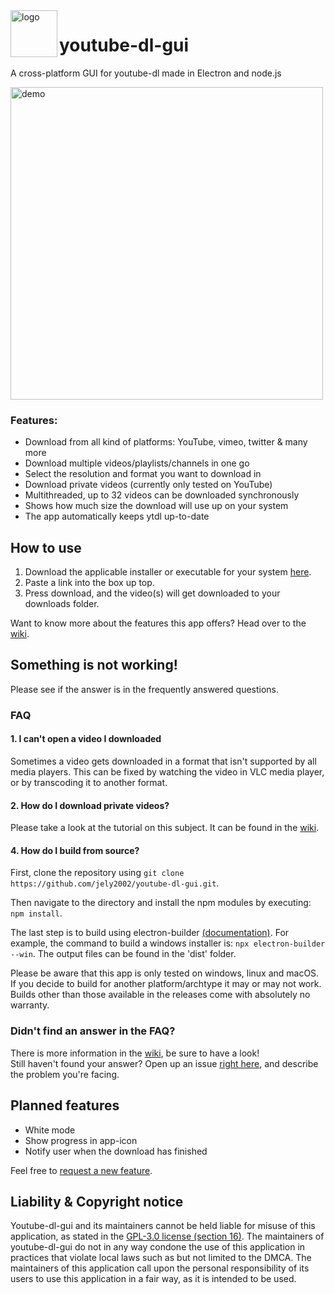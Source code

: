 <img src="https://raw.githubusercontent.com/jely2002/youtube-dl-gui/v2.0.0/renderer/img/icon.png" alt="logo" align="left" height="75"/>

# youtube-dl-gui
A cross-platform GUI for youtube-dl made in Electron and node.js

<img src="ytdlgui_demo.gif" alt="demo" width="500"/>


### Features:
- Download from all kind of platforms: YouTube, vimeo, twitter & many more
- Download multiple videos/playlists/channels in one go
- Select the resolution and format you want to download in
- Download private videos (currently only tested on YouTube)
- Multithreaded, up to 32 videos can be downloaded synchronously
- Shows how much size the download will use up on your system
- The app automatically keeps ytdl up-to-date

## How to use
1. Download the applicable installer or executable for your system [here](https://github.com/jely2002/youtube-dl-gui/releases/latest).
2. Paste a link into the box up top.
3. Press download, and the video(s) will get downloaded to your downloads folder.

Want to know more about the features this app offers? Head over to the [wiki](https://github.com/jely2002/youtube-dl-gui/wiki/).

## Something is not working!
Please see if the answer is in the frequently answered questions.
### FAQ
#### 1.  I can't open a video I downloaded
Sometimes a video gets downloaded in a format that isn't supported by all media players. This can be fixed by watching the video in VLC media player, or by transcoding it to another format.
#### 2. How do I download private videos?
Please take a look at the tutorial on this subject. It can be found in the [wiki](https://github.com/jely2002/youtube-dl-gui/wiki/Tutorial:-Private-videos-&-playlists).
#### 4. How do I build from source?
First, clone the repository using `git clone https://github.com/jely2002/youtube-dl-gui.git`.

Then navigate to the directory and install the npm modules by executing: `npm install`.

The last step is to build using electron-builder [(documentation)](https://www.electron.build/cli). For example, the command to build a windows installer is: `npx electron-builder --win`. The output files can be found in the 'dist' folder.

Please be aware that this app is only tested on windows, linux and macOS. If you decide to build for another platform/archtype it may or may not work. Builds other than those available in the releases come with absolutely no warranty.

### Didn't find an answer in the FAQ? 
There is more information in the [wiki](https://github.com/jely2002/youtube-dl-gui/wiki/), be sure to have a look!<br>
Still haven't found your answer? Open up an issue [right here](https://github.com/jely2002/youtube-dl-gui/issues), and describe the problem you're facing.

## Planned features
- White mode
- Show progress in app-icon
- Notify user when the download has finished

Feel free to [request a new feature](https://github.com/jely2002/youtube-dl-gui/issues).

## Liability & Copyright notice
Youtube-dl-gui and its maintainers cannot be held liable for misuse of this application, as stated in the [GPL-3.0 license (section 16)](https://github.com/jely2002/youtube-dl-gui/blob/a5308119a1a2352ec54e95d69cb60dcc3fee80d1/LICENSE#L600).
The maintainers of youtube-dl-gui do not in any way condone the use of this application in practices that violate local laws such as but not limited to the DMCA. The maintainers of this application call upon the personal responsibility of its users to use this application in a fair way, as it is intended to be used.
